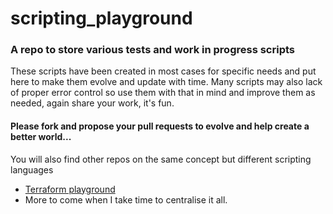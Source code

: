 # scripting_playground
### A repo to store various tests and work in progress scripts ###

These scripts have been created in most cases for specific needs and put here to make them evolve and update with time.  Many scripts may also lack of proper error control so use them with that in mind and improve them as needed, again share your work, it's fun.
#### Please fork and propose your pull requests to evolve and help create a better world... ####

You will also find other repos on the same concept but different scripting languages
- [Terraform playground](https://github.com/netadvanced/terraform_playground)
- More to come when I take time to centralise it all.

